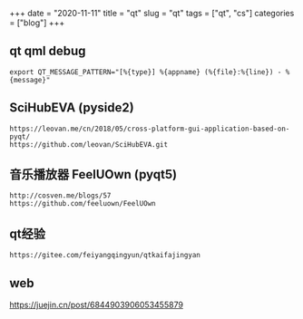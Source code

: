 +++ 
date = "2020-11-11"
title = "qt"
slug = "qt" 
tags = ["qt", "cs"]
categories = ["blog"]
+++

## qt qml debug
```
export QT_MESSAGE_PATTERN="[%{type}] %{appname} (%{file}:%{line}) - %{message}"
```

## SciHubEVA (pyside2)
```
https://leovan.me/cn/2018/05/cross-platform-gui-application-based-on-pyqt/
https://github.com/leovan/SciHubEVA.git
``` 

## 音乐播放器 FeelUOwn (pyqt5)
```
http://cosven.me/blogs/57
https://github.com/feeluown/FeelUOwn
```

## qt经验
```
https://gitee.com/feiyangqingyun/qtkaifajingyan
```

## web
https://juejin.cn/post/6844903906053455879
